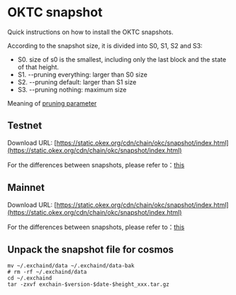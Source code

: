 # OKTC snapshot

Quick instructions on how to install the OKTC snapshots.

According to the snapshot size, it is divided into S0, S1, S2 and S3:

 - S0. size of s0 is the smallest, including only the last block and the state of that height.
 - S1. --pruning everything: larger than S0 size
 - S2. --pruning default: larger than S1 size
 - S3. --pruning nothing: maximum size

Meaning of [pruning parameter](https://forum.okt.club/d/58-pruning)


## Testnet
Download URL: [https://static.okex.org/cdn/chain/okc/snapshot/index.html](https://static.okex.org/cdn/chain/okc/snapshot/index.html)

For the differences between snapshots, please refer to：[this](https://forum.okt.club/d/169-oec)


## Mainnet
Download URL: [https://static.okex.org/cdn/chain/okc/snapshot/index.html](https://static.okex.org/cdn/chain/okc/snapshot/index.html)

For the differences between snapshots, please refer to：[this](https://forum.okt.club/d/169-oec)


## Unpack the snapshot file for cosmos
```shell
mv ~/.exchaind/data ~/.exchaind/data-bak
# rm -rf ~/.exchaind/data
cd ~/.exchaind 
tar -zxvf exchain-$version-$date-$height_xxx.tar.gz
```
